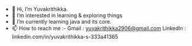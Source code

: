 - 👋 Hi, I’m Yuvakrithikka.
- 👀 I’m interested in learning & exploring things 
- 🌱 I’m currently learning java and its core.
- 📫 How to reach me :- Gmail : yuvakrithikka2906@gmail.com
                       LinkedIn : linkedin.com/in/yuvakrithikka-s-333a41365


<!---
Yuva0209/Yuva0209 is a ✨ special ✨ repository because its `README.md` (this file) appears on your GitHub profile.
You can click the Preview link to take a look at your changes.
--->
